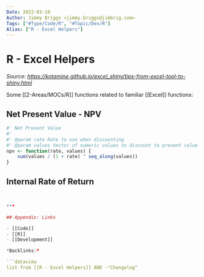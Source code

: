 ```yaml
---
Date: 2022-03-10
Author: Jimmy Briggs <jimmy.briggs@jimbrig.com>
Tags: ["#Type/Code/R", "#Topic/Dev/R"]
Alias: ["R - Excel Helpers"]
---
```


# R - Excel Helpers

*Source: https://kotamine.github.io/excel_shiny/tips-from-excel-tool-to-shiny.html*

Some [[2-Areas/MOCs/R]] functions related to familiar [[Excel]] functions:

## Net Present Value - NPV

```R
#' Net Present Value
#' 
#' @param rate Rate to use when discounting
#' @param values Vector of numeric values to discount to present value
npv <- function(rate, values) {
    sum(values / (1 + rate) ^ seq_along(values))
}
```

## Internal Rate of Return

```R


***

## Appendix: Links

- [[Code]]
- [[R]]
- [[Development]]

*Backlinks:*

```dataview
list from [[R - Excel Helpers]] AND -"Changelog"
```